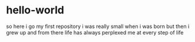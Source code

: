 # hello-world
so here i go my first repository
i was really small when i was born
but then i grew up and from there life has always perplexed me at every step of life
